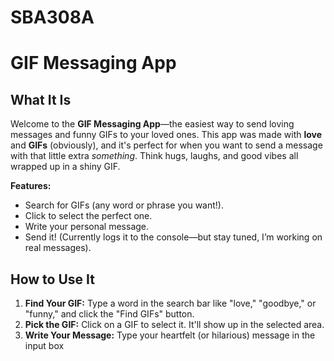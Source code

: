 # SBA308A

# GIF Messaging App

## What It Is

Welcome to the **GIF Messaging App**—the easiest way to send loving messages and funny GIFs to your loved ones. This app was made with **love** and **GIFs** (obviously), and it's perfect for when you want to send a message with that little extra *something*. Think hugs, laughs, and good vibes all wrapped up in a shiny GIF.

**Features:**
- Search for GIFs (any word or phrase you want!).
- Click to select the perfect one.
- Write your personal message.
- Send it! (Currently logs it to the console—but stay tuned, I’m working on real messages).

## How to Use It

1. **Find Your GIF:** Type a word in the search bar like "love," "goodbye," or "funny," and click the "Find GIFs" button.
2. **Pick the GIF:** Click on a GIF to select it. It'll show up in the selected area.
3. **Write Your Message:** Type your heartfelt (or hilarious) message in the input box

